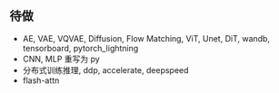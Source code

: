 ## 待做
- AE, VAE, VQVAE, Diffusion, Flow Matching, ViT, Unet, DiT, wandb, tensorboard, pytorch_lightning
- CNN, MLP 重写为 py
- 分布式训练推理, ddp, accelerate, deepspeed
- flash-attn